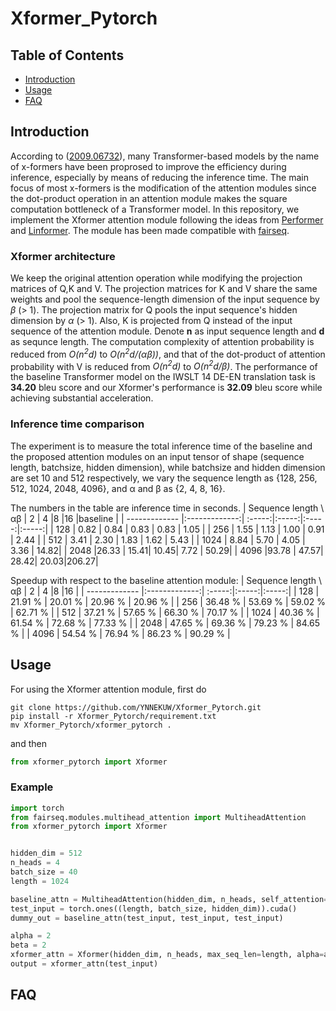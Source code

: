 # Xformer_Pytorch

## Table of Contents
- [Introduction](#Introduction)
- [Usage](#Usage)
- [FAQ](#FAQ)

## Introduction
According to ([2009.06732](https://arxiv.org/abs/2009.06732)), many Transformer-based models by the name of x-formers have been proprosed to improve the efficiency during inference, especially by means of reducing the inference time. The main focus of most x-formers is the modification of the attention modules since the dot-product operation in an attention module makes the square computation bottleneck of a Transformer model. In this repository, we implement the Xformer attention module following the ideas from [Performer](https://arxiv.org/abs/2009.14794) and [Linformer](https://arxiv.org/abs/2006.04768). The module has been made compatible with [fairseq](https://github.com/pytorch/fairseq).
### Xformer architecture
We keep the original attention operation while modifying the projection matrices of Q,K and V. The projection matrices for K and V share the same weights and pool the sequence-length dimension of the input sequence by <em>β</em> (> 1). The projection matrix for Q pools the input sequence's hidden dimension by <em>α</em> (> 1). Also, K is projected from Q instead of the input sequence of the attention module. Denote **n** as input sequence length and **d** as sequnce length. The computation complexity of attention probability is reduced from <em>O(n<sup>2</sup>d)</em> to <em>O(n<sup>2</sup>d/(αβ))</em>, and that of the dot-product of attention probability with V is reduced from <em>O(n<sup>2</sup>d)</em> to <em>O(n<sup>2</sup>d/β)</em>.
The performance of the baseline Transformer model on the IWSLT 14 DE-EN translation task is **34.20** bleu score and our Xformer's performance is **32.09** bleu score while achieving substantial acceleration.
### Inference time comparison
The experiment is to measure the total inference time of the baseline and the proposed attention modules on an input tensor of shape (sequence length, batchsize, hidden dimension), while batchsize and hidden dimension are set 10 and 512 respectively, we vary the sequence length as {128, 256, 512, 1024, 2048, 4096}, and α and β as {2, 4, 8, 16}. 

The numbers in the table are inference time  in seconds.
| Sequence length \\ αβ | 2 | 4  |8  |16  |baseline  |
| ------------- |:-------------:| :-----:|:-----:|:-----:|:-----:|
| 128        | 0.82 | 0.84 | 0.83 | 0.83 | 1.05 |
| 256        | 1.55 | 1.13 | 1.00 | 0.91 | 2.44 |
| 512        | 3.41 | 2.30 | 1.83 | 1.62 | 5.43 |
| 1024       | 8.84 | 5.70 | 4.05 | 3.36 | 14.82|
| 2048       |26.33 | 15.41| 10.45| 7.72 | 50.29|
| 4096       |93.78 | 47.57| 28.42| 20.03|206.27|

Speedup with respect to the baseline attention module:
| Sequence length \\ αβ | 2 | 4  |8  |16  |
| ------------- |:-------------:| :-----:|:-----:|:-----:|
| 128        | 21.91 % | 20.01 % | 20.96 % | 20.96 % |
| 256        | 36.48 % | 53.69 % | 59.02 % | 62.71 % |
| 512        | 37.21 % | 57.65 % | 66.30 % | 70.17 % |
| 1024       | 40.36 % | 61.54 % | 72.68 % | 77.33 % |
| 2048       | 47.65 % | 69.36 % | 79.23 % | 84.65 % |
| 4096       | 54.54 % | 76.94 % | 86.23 % | 90.29 % |
## Usage
For using the Xformer attention module, first do
```
git clone https://github.com/YNNEKUW/Xformer_Pytorch.git
pip install -r Xformer_Pytorch/requirement.txt
mv Xformer_Pytorch/xformer_pytorch .
```
and then
```python
from xformer_pytorch import Xformer
```
### Example
```python
import torch
from fairseq.modules.multihead_attention import MultiheadAttention
from xformer_pytorch import Xformer


hidden_dim = 512
n_heads = 4
batch_size = 40
length = 1024

baseline_attn = MultiheadAttention(hidden_dim, n_heads, self_attention=True).cuda()
test_input = torch.ones((length, batch_size, hidden_dim)).cuda()
dummy_out = baseline_attn(test_input, test_input, test_input)

alpha = 2
beta = 2
xformer_attn = Xformer(hidden_dim, n_heads, max_seq_len=length, alpha=alpha, beta=beta).cuda()
output = xformer_attn(test_input)
```

## FAQ
